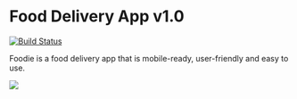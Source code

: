 # Food Delivery App v1.0

[![Build Status](https://travis-ci.org/joemccann/dillinger.svg?branch=master)](https://travis-ci.org/joemccann/dillinger)

Foodie is a food delivery app that is mobile-ready, user-friendly and easy to use.

![](https://i.ibb.co/YtY4Kc3/Whats-App-Image-2022-10-13-at-02-44-12-Small.jpg)